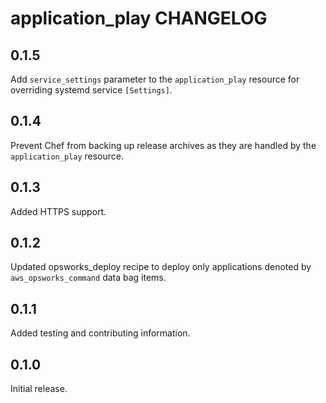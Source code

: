# application_play CHANGELOG

## 0.1.5

Add `service_settings` parameter to the `application_play` resource for overriding systemd service `[Settings]`.

## 0.1.4

Prevent Chef from backing up release archives as they are handled by the `application_play` resource.

## 0.1.3

Added HTTPS support.

## 0.1.2

Updated opsworks_deploy recipe to deploy only applications denoted by `aws_opsworks_command` data bag items.

## 0.1.1

Added testing and contributing information.

## 0.1.0

Initial release.
